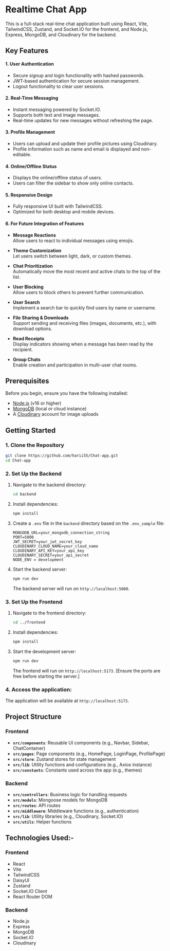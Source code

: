 # Realtime Chat App

This is a full-stack real-time chat application built using React, Vite, TailwindCSS, Zustand, and Socket.IO for the frontend, and Node.js, Express, MongoDB, and Cloudinary for the backend.


## Key Features

#### 1. User Authentication
- Secure signup and login functionality with hashed passwords.
- JWT-based authentication for secure session management.
- Logout functionality to clear user sessions.

#### 2. Real-Time Messaging
- Instant messaging powered by Socket.IO.
- Supports both text and image messages.
- Real-time updates for new messages without refreshing the page.

#### 3. Profile Management
- Users can upload and update their profile pictures using Cloudinary.
- Profile information such as name and email is displayed and non-editable.

#### 4. Online/Offline Status
- Displays the online/offline status of users.
- Users can filter the sidebar to show only online contacts.

#### 5. Responsive Design
- Fully responsive UI built with TailwindCSS.
- Optimized for both desktop and mobile devices.

#### 6. For Future Integration of Features

-  **Message Reactions**  
  Allow users to react to individual messages using emojis.

-  **Theme Customization**  
  Let users switch between light, dark, or custom themes.

-  **Chat Prioritization**  
  Automatically move the most recent and active chats to the top of the list.

-  **User Blocking**  
  Allow users to block others to prevent further communication.

-  **User Search**  
  Implement a search bar to quickly find users by name or username.

-  **File Sharing & Downloads**  
  Support sending and receiving files (images, documents, etc.), with download options.

-  **Read Receipts**  
  Display indicators showing when a message has been read by the recipient.

-  **Group Chats**  
  Enable creation and participation in multi-user chat rooms.

## Prerequisites

Before you begin, ensure you have the following installed:

- [Node.js](https://nodejs.org/) (v16 or higher)
- [MongoDB](https://www.mongodb.com/) (local or cloud instance)
- A [Cloudinary](https://cloudinary.com/) account for image uploads


## Getting Started

### 1. Clone the Repository

```bash
git clone https://github.com/harii55/Chat-app.git
cd Chat-app
```

### 2. Set Up the Backend

1. Navigate to the backend directory:

   ```bash
   cd backend
   ```

2. Install dependencies:

   ```bash
   npm install
   ```

3. Create a `.env` file in the `backend` directory based on the `.env_sample` file:

   ```plaintext
   MONGODB_URL=your_mongodb_connection_string
   PORT=5000
   JWT_SECRET=your_jwt_secret_key
   CLOUDINARY_CLOUD_NAME=your_cloud_name
   CLOUDINARY_API_KEY=your_api_key
   CLOUDINARY_SECRET=your_api_secret
   NODE_ENV = development
   ```

4. Start the backend server:

   ```bash
   npm run dev
   ```

   The backend server will run on `http://localhost:5000`.

### 3. Set Up the Frontend

1. Navigate to the frontend directory:

   ```bash
   cd ../frontend
   ```

2. Install dependencies:

   ```bash
   npm install
   ```

3. Start the development server:

   ```bash
   npm run dev
   ```

   The frontend will run on `http://localhost:5173`. [Ensure the ports are free before starting the server.] 

### 4. Access the application:

   The application will be available at `http://localhost:5173`.

## Project Structure

### Frontend

- **`src/components`**: Reusable UI components (e.g., Navbar, Sidebar, ChatContainer)
- **`src/pages`**: Page components (e.g., HomePage, LoginPage, ProfilePage)
- **`src/store`**: Zustand stores for state management
- **`src/lib`**: Utility functions and configurations (e.g., Axios instance)
- **`src/constants`**: Constants used across the app (e.g., themes)

### Backend

- **`src/controllers`**: Business logic for handling requests
- **`src/models`**: Mongoose models for MongoDB
- **`src/routes`**: API routes
- **`src/middleware`**: Middleware functions (e.g., authentication)
- **`src/lib`**: Utility libraries (e.g., Cloudinary, Socket.IO)
- **`src/utils`**: Helper functions

## Technologies Used:-

### Frontend

- React
- Vite
- TailwindCSS
- DaisyUI
- Zustand
- Socket.IO Client
- React Router DOM

### Backend
- Node.js
- Express
- MongoDB
- Socket.IO
- Cloudinary


